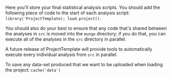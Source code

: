 Here you'll store your final statistical analysis scripts. You should add the following piece of code to the start of each analysis script: `library('ProjectTemplate); load.project()`. 

You should also do your best to ensure that any code that's shared between the analyses in `src` is moved into the `munge` directory; if you do that, you can execute all of the analyses in the `src` directory in parallel. 

A future release of ProjectTemplate will provide tools to automatically execute every individual analysis from `src` in parallel.

To save any data-set produced that we want to be uploaded when loading the project: `cache('data')`